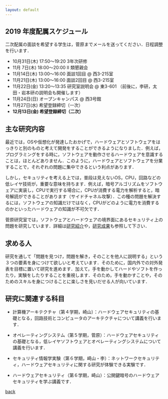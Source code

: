 ```yaml
---
layout: default
---
```


## 2019 年度配属スケジュール

二次配属の面談を希望する学生は，菅原までメールを送ってください．日程調整を行います．

* 10月31日(木) 17:50〜19:20 3年次研修
* 11月 7日(木) 18:00〜20:00 Ⅱ 類懇親会
* 11月14日(木) 13:00〜16:00 面談1回目 @ 西3-215室
* 11月21日(木) 13:00〜16:00 面談2回目 @ 西3-215室
* 11月22日(金) 13:20〜13:35 研究室説明会 @ 東3-601 （前後に，李研，太田・岩本研の説明会も開催します）
* 11月24日(日) オープンキャンパス @ 西3号館
* 11月27日(水) 希望登録締切（一次）
* **12月13日(金) 希望登録締切（二次）**

## 主な研究内容

最近では，OSや仮想化が発達したおかげで，ハードウェアとソフトウェアをはっきりと別のものと考えて開発をすることができるようになりました．例えば，プログラミングをする時に，ソフトウェアを動作させるハードウェアを意識することは，ほとんどありません．このように，ハードウェアとソフトウェアを分業することで，それぞれの問題に集中できるという利点があります．

しかし，セキュリティを考える上では，普段は見えないOS，CPU，回路などの低レイヤ技術が，重要な意味を持ちます．例えば，暗号アルゴリズムをソフトウェアに実装し，CPUで実行する場合に，CPUが消費する電力を解析すると，暗号解読ができることがあります（サイドチャネル攻撃）．この種の問題を解決するには，ソフトウェアの知識だけではなく，CPUがどのように電力を消費するのかといったハードウェアの知識が不可欠です．

菅原研究室では，ソフトウェアとハードウェアの境界面にあるセキュリティ上の問題を研究しています．詳細は[研究紹介](project.html)や，[研究成果](publication.html)も参照して下さい．

## 求める人

研究を通して「問題を見つけ，問題を解き，そのことを他人に説明する」という３つの要素を身につけて欲しいと考えています．そのために，国内外での対外発表を目標に置いて研究を進めます．加えて，手を動かしてハードやソフトを作ったり，実験をしたりすることを重視します．そのため，手を動かすことや，そのためのスキルを身につけることに楽しさを見いだせる人が向いています．

## 研究に関連する科目

- 計算機アーキテクチャ（第４学期，崎山）：ハードウェアセキュリティの基礎となる，回路技術とコンピュータのアーキテクチャについて講義を行います．
  
- オペレーティングシステム（第５学期，菅原）：ハードウェアセキュリティの基礎となる，低レイヤソフトウェアとオペレーティングシステムについて講義を行います．
  
- セキュリティ情報学実験（第６学期，崎山・李）：ネットワークセキュリティ，ハードウェアセキュリティに関する研究が体験できる実験です．
  
- ハードウェアセキュリティ（第６学期，崎山）：公開鍵暗号のハードウェアセキュリティを学ぶ講義です．


[back](./)
